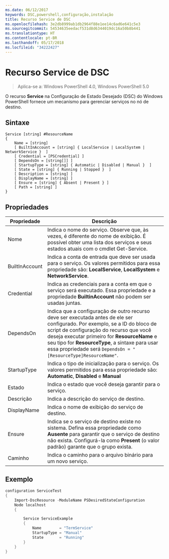 ```yaml
---
ms.date: 06/12/2017
keywords: DSC,powershell,configuração,instalação
title: Recurso Service de DSC
ms.openlocfilehash: 3e2db8999ab1db2964f88e1ee14c6ad6e641c5e3
ms.sourcegitcommit: 54534635eedacf531d8d6344019dc16a50b8b441
ms.translationtype: HT
ms.contentlocale: pt-BR
ms.lasthandoff: 05/17/2018
ms.locfileid: "34222427"
---
```

# <a name="dsc-service-resource"></a>Recurso Service de DSC

> Aplica-se a: Windows PowerShell 4.0, Windows PowerShell 5.0


O recurso **Service** na Configuração de Estado Desejado (DSC) do Windows PowerShell fornece um mecanismo para gerenciar serviços no nó de destino.

## <a name="syntax"></a>Sintaxe

```
Service [string] #ResourceName
{
    Name = [string]
    [ BuiltInAccount = [string] { LocalService | LocalSystem | NetworkService }  ]
    [ Credential = [PSCredential] ]
    [ DependsOn = [string[]] ]
    [ StartupType = [string] { Automatic | Disabled | Manual }  ]
    [ State = [string] { Running | Stopped }  ]
    [ Description = [string] ]
    [ DisplayName = [string] ]
    [ Ensure = [string] { Absent | Present } ]
    [ Path = [string] ]
}
```

## <a name="properties"></a>Propriedades

|  Propriedade  |  Descrição   |
|---|---|
| Nome| Indica o nome do serviço. Observe que, às vezes, é diferente do nome de exibição. É possível obter uma lista dos serviços e seus estados atuais com o cmdlet Get-Service.|
| BuiltInAccount| Indica a conta de entrada que deve ser usada para o serviço. Os valores permitidos para essa propriedade são: **LocalService**, **LocalSystem** e **NetworkService**.|
| Credential| Indica as credenciais para a conta em que o serviço será executado. Essa propriedade e a propriedade __BuiltinAccount__ não podem ser usadas juntas.|
| DependsOn| Indica que a configuração de outro recurso deve ser executada antes de ele ser configurado. Por exemplo, se a ID do bloco de script de configuração do recurso que você deseja executar primeiro for __ResourceName__ e seu tipo for __ResourceType__, a sintaxe para usar essa propriedade será `DependsOn = "[ResourceType]ResourceName"`.|
| StartupType| Indica o tipo de inicialização para o serviço. Os valores permitidos para essa propriedade são: **Automatic**, **Disabled** e **Manual**|
| Estado| Indica o estado que você deseja garantir para o serviço.|
| Descrição | Indica a descrição do serviço de destino.|
| DisplayName | Indica o nome de exibição do serviço de destino.|
| Ensure | Indica se o serviço de destino existe no sistema. Defina essa propriedade como **Ausente** para garantir que o serviço de destino não exista. Configurá-la como **Present** (o valor padrão) garante que o grupo exista.|
| Caminho | Indica o caminho para o arquivo binário para um novo serviço.|

## <a name="example"></a>Exemplo

```powershell
configuration ServiceTest
{
    Import-DscResource -ModuleName PSDesiredStateConfiguration
    Node localhost
    {

        Service ServiceExample
        {
            Name        = "TermService"
            StartupType = "Manual"
            State       = "Running"
        }
    }
}
```